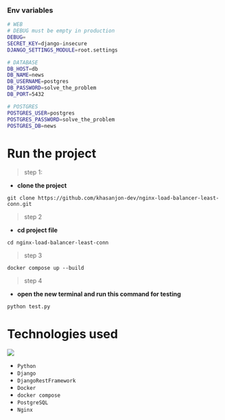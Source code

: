 ### Env variables
```bash
# WEB
# DEBUG must be empty in production
DEBUG=
SECRET_KEY=django-insecure
DJANGO_SETTINGS_MODULE=root.settings

# DATABASE
DB_HOST=db
DB_NAME=news
DB_USERNAME=postgres
DB_PASSWORD=solve_the_problem
DB_PORT=5432

# POSTGRES
POSTGRES_USER=postgres
POSTGRES_PASSWORD=solve_the_problem
POSTGRES_DB=news
```

# Run the project

> step 1:
- **clone the project**
```shell
git clone https://github.com/khasanjon-dev/nginx-load-balancer-least-conn.git
```
> step 2
- **cd project file**
```shell
cd nginx-load-balancer-least-conn
```
> step 3
```shell
docker compose up --build
```

> step 4 
- **open the new terminal and run this command for testing**
```shell
python test.py
```

# Technologies used

<p>
  <a>
    <img src="https://skillicons.dev/icons?i=python,django,docker,postgres,nginx" />
  </a>
</p>

* ```Python```
* ```Django```
* ```DjangoRestFramework```
* ```Docker```
* ```docker compose```
* ```PostgreSQL```
* ```Nginx```
